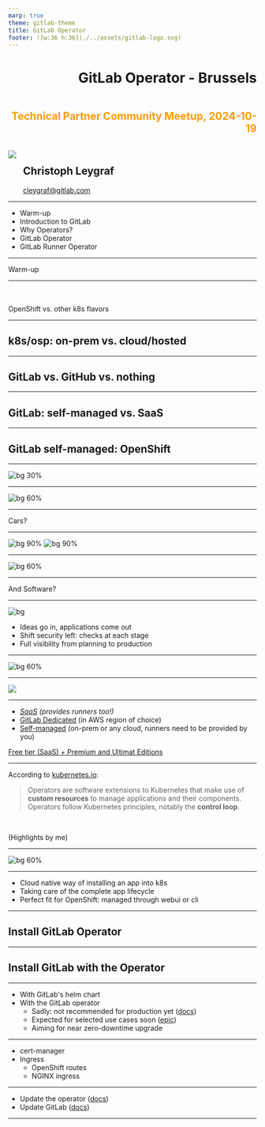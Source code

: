 ```yaml
---
marp: true
theme: gitlab-theme
title: GitLab Operator
footer: ![w:36 h:36](./../assets/gitlab-logo.svg)
---
```


<div style="display:flex; flex-direction:column;">
    <h1 style="margin-top:1em;text-align:right">
      GitLab Operator - Brussels
    </h1>
    <h2 style="margin-bottom:1.5em;text-align:right;color:#FF9900">
      Technical Partner Community Meetup, 2024-10-19
    </h2>
    <div style="display:flex; flex-direction:row;">
        <div style="display:flex; flex-direction:row">
            <div>
                <img class="avatar" src="./../assets/avatar-chris.jpeg">
            </div>
            <div style="display:flex; flex-direction:column; justify-content:center; margin-left:1em">
                <h2>
                    Christoph Leygraf
                </h2>
                <a href= "mailto:cleygraf@gitlab.com">cleygraf@gitlab.com</a>
            </div>
        </div>
        <div style="display:flex; flex-direction:row; margin-left:2em">
        </div>
    </div>
</div>

---
<!-- header: "Agenda" -->

- Warm-up
- Introduction to GitLab
- Why Operators?
- GitLab Operator
- GitLab Runner Operator

<!-- footer: ![w:36 h:36](./../assets/gitlab-logo.svg) -->
---
<!-- header:  "" -->

<div class="white-center"><p>Warm-up</p></div>

<!-- footer: ![w:36 h:36](./../assets/gitlab-logo.svg) -->
---
<!-- header:  "Please vote:" -->

<br />
<br />

<div class="white-center-medium"> OpenShift vs. other k8s flavors</div>

<!-- footer: ![w:36 h:36](./../assets/gitlab-logo.svg) -->
---
<!-- header:  "Please vote:" -->

## k8s/osp: on-prem vs. cloud/hosted

<!-- footer: ![w:36 h:36](./../assets/gitlab-logo.svg) -->
---
<!-- header:  "Please vote:" -->

## GitLab vs. GitHub vs. nothing 

<!-- footer: ![w:36 h:36](./../assets/gitlab-logo.svg) -->
---
<!-- header:  "Please vote:" -->

## GitLab: self-managed vs. SaaS 

<!-- footer: ![w:36 h:36](./../assets/gitlab-logo.svg) -->
---
<!-- header:  "Please vote:" -->

## GitLab self-managed: OpenShift

<!-- footer: ![w:36 h:36](./../assets/gitlab-logo.svg) -->
---
<!-- header:  "Slides online" -->

![bg 30%](./../assets/url-operator-prod.png)

<!-- footer: ##URL_OPERATOR_PROD## --->
---
<!-- header: ""  --> 

![bg 60%](./../assets/AI-powered_DevSecOps.png)

---

<div class="white-center"><p>Cars?</p></div>

---

![bg 90%](./../assets/motorwagen_1886.jpg)
![bg 90%](./../assets/c-class.jpg)

---

![bg 60%](./../assets/mb_manufactoring_line.jpg)

---
<!-- header: "" -->

<div class="white-center"><p>And Software?</p></div>

<!-- footer: ![w:36 h:36](./../assets/gitlab-logo.svg) -->
---
<!-- header: "GitLab's Software Factory Approach" -->

![bg](./../assets/software-factory.svg)

- Ideas go in, applications come out
- Shift security left: checks at each stage
- Full visibility from planning to production

<!-- footer: ![w:36 h:36](./../assets/gitlab-logo.svg) -->
---
<!-- header: ""  --> 

![bg 60%](./../assets/AI-powered_DevSecOps.png)

---
<!-- header:  "AI powered - in every stage & for everyone" -->

<img src="./../assets/GitLab AI Workflow.svg" class="center">

---
<!-- header: "GitLab's hosting options" -->

- *[SaaS](https://gitlab.com) (provides runners too!)*
- [GitLab Dedicated](https://about.gitlab.com/dedicated/) (in AWS region of choice)
- [Self-managed](https://about.gitlab.com/install/) (on-prem or any cloud, runners need to be provided by you)

[Free tier (SaaS) + Premium and Ultimat Editions](src/talk-track.md)

<!-- footer: ![w:36 h:36](./../assets/gitlab-logo.svg) -->
---
<!-- header: "Why Operators?"  --> 

According to [kubernetes.io](https://kubernetes.io/docs/concepts/extend-kubernetes/operator/):

> Operators are software extensions to Kubernetes that make use of **custom resources** to manage applications and their components. Operators follow Kubernetes principles, notably the **control loop**.

<br />

(Highlights by me)

---
<!-- header: "Why Operators?"  --> 

![bg 60%](./../assets/k8s-operator.png)

<!-- footer: Image from (CNCF)[https://www.cncf.io/blog/2022/06/15/kubernetes-operators-what-are-they-some-examples/]  --->
---
<!-- header: "Why Operators?"  --> 

- Cloud native way of installing an app into k8s
- Taking care of the complete app lifecycle
- Perfect fit for OpenShift: managed through webui or cli

<!-- footer: ![w:36 h:36](./../assets/gitlab-logo.svg) -->
---
<!-- header: "Demo time"  --> 

## Install GitLab Operator

<!-- footer: ![w:36 h:36](./../assets/gitlab-logo.svg) -->
---
<!-- header: "Demo time"  --> 

## Install GitLab with the Operator

<!-- footer: ![w:36 h:36](./../assets/gitlab-logo.svg) -->
---
<!-- header: "How to install GitLab on k8s"  --> 

- With GitLab's helm chart
- With the GitLab operator
  - Sadly: not recommended for production yet ([docs](https://docs.gitlab.com/operator/installation.html))
  - Expected for selected use cases soon ([epic](https://gitlab.com/groups/gitlab-org/-/epics/10968))
  - Aiming for near zero-downtime upgrade

<!-- footer: ![w:36 h:36](./../assets/gitlab-logo.svg) -->
---
<!-- header: "Prerequisites"  --> 

- cert-manager
- Ingress
  - OpenShift routes
  - NGINX ingress
  
<!-- footer: ![w:36 h:36](./../assets/gitlab-logo.svg) -->
---
<!-- header: "Updates"  --> 

- Update the operator ([docs](https://docs.gitlab.com/operator/operator_upgrades.html))
- Update GitLab ([docs](https://docs.gitlab.com/operator/gitlab_upgrades.html))
  
<!-- footer: ![w:36 h:36](./../assets/gitlab-logo.svg) -->
---
